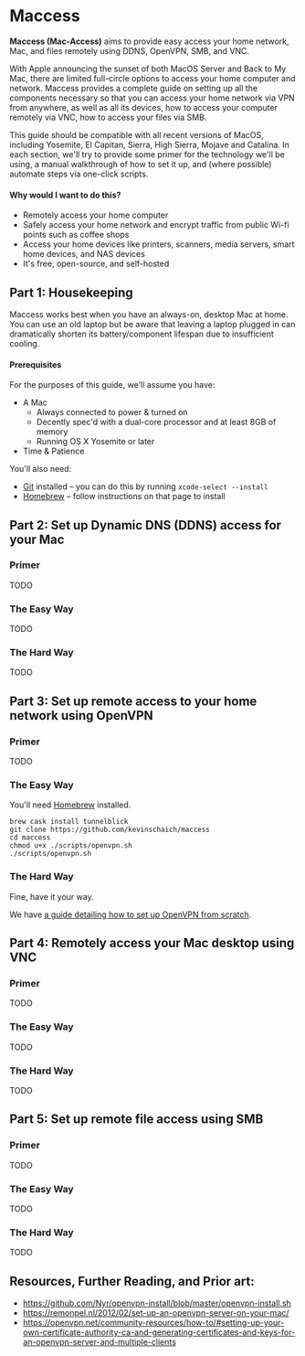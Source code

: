 # Maccess

**Maccess (Mac-Access)** aims to provide easy access your home network, Mac, and files remotely using DDNS, OpenVPN, SMB, and VNC.

With Apple announcing the sunset of both MacOS Server and Back to My Mac, there are limited full-circle options to access your home computer and network. Maccess provides a complete guide on setting up all the components necessary so that you can access your home network via VPN from anywhere, as well as all its devices, how to access your computer remotely via VNC, how to access your files via SMB.

This guide should be compatible with all recent versions of MacOS, including Yosemite, El Capitan, Sierra, High Sierra, Mojave and Catalina. In each section, we'll try to provide some primer for the technology we'll be using, a manual walkthrough of how to set it up, and (where possible) automate steps via one-click scripts.

#### Why would I want to do this?

* Remotely access your home computer
* Safely access your home network and encrypt traffic from public Wi-fi points such as coffee shops
* Access your home devices like printers, scanners, media servers, smart home devices, and NAS devices
* It's free, open-source, and self-hosted

## Part 1: Housekeeping

Maccess works best when you have an always-on, desktop Mac at home. You can use an old laptop but be aware that leaving a laptop plugged in can dramatically shorten its battery/component lifespan due to insufficient cooling.

#### Prerequisites

For the purposes of this guide, we'll assume you have:

* A Mac
  * Always connected to power & turned on
  * Decently spec'd with a dual-core processor and at least 8GB of memory
  * Running OS X Yosemite or later
* Time & Patience

You'll also need:

* [Git](https://git-scm.com/) installed – you can do this by running `xcode-select --install`
* [Homebrew](https://brew.sh/) – follow instructions on that page to install

## Part 2: Set up Dynamic DNS (DDNS) access for your Mac

### Primer

TODO

### The Easy Way
 
TODO

### The Hard Way

TODO

## Part 3: Set up remote access to your home network using OpenVPN

### Primer

TODO

### The Easy Way

You'll need [Homebrew](https://brew.sh) installed.

```
brew cask install tunnelblick
git clone https://github.com/kevinschaich/maccess
cd maccess
chmod u+x ./scripts/openvpn.sh
./scripts/openvpn.sh
```

### The Hard Way

Fine, have it your way.

We have [a guide detailing how to set up OpenVPN from scratch](./docs/OpenVPN.md).

## Part 4: Remotely access your Mac desktop using VNC

### Primer

TODO

### The Easy Way
 
TODO

### The Hard Way

TODO


## Part 5: Set up remote file access using SMB

### Primer

TODO

### The Easy Way
 
TODO

### The Hard Way

TODO

## Resources, Further Reading, and Prior art:

* https://github.com/Nyr/openvpn-install/blob/master/openvpn-install.sh
* https://remonpel.nl/2012/02/set-up-an-openvpn-server-on-your-mac/
* https://openvpn.net/community-resources/how-to/#setting-up-your-own-certificate-authority-ca-and-generating-certificates-and-keys-for-an-openvpn-server-and-multiple-clients
